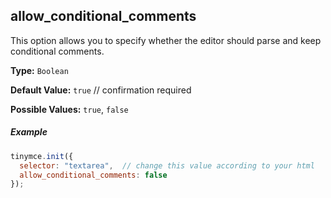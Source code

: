 ## allow_conditional_comments

This option allows you to specify whether the editor should parse and keep conditional comments.

**Type:** `Boolean`

**Default Value:** `true`  // confirmation required

**Possible Values:** `true`, `false`

##### Example

```js
tinymce.init({
  selector: "textarea",  // change this value according to your html
  allow_conditional_comments: false
});
```
